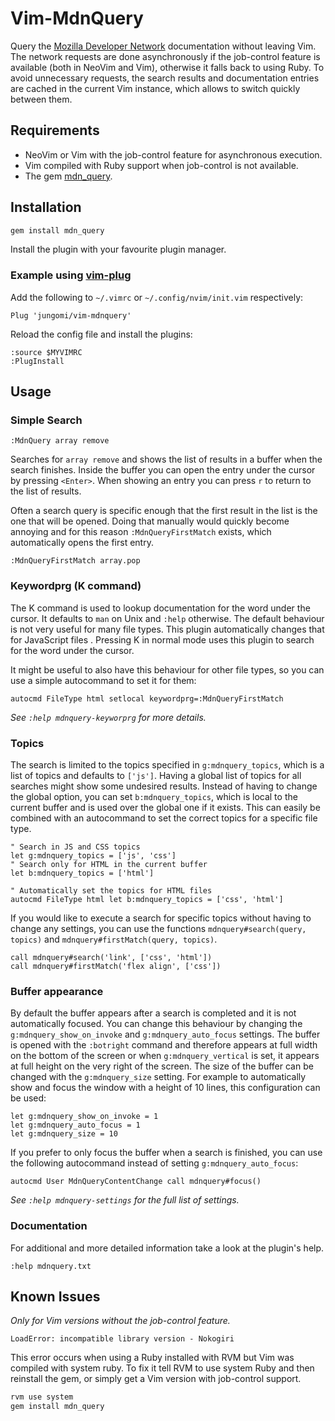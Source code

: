 # Vim-MdnQuery

Query the [Mozilla Developer Network][mdn] documentation without leaving Vim.
The network requests are done asynchronously if the job-control feature is
available (both in NeoVim and Vim), otherwise it falls back to using Ruby.
To avoid unnecessary requests, the search results and documentation entries are
cached in the current Vim instance, which allows to switch quickly between them.

## Requirements

- NeoVim or Vim with the job-control feature for asynchronous execution.
- Vim compiled with Ruby support when job-control is not available.
- The gem [mdn_query][mdn_query].

## Installation

```sh
gem install mdn_query
```

Install the plugin with your favourite plugin manager.

### Example using [vim-plug][vim-plug]

Add the following to `~/.vimrc` or `~/.config/nvim/init.vim` respectively:

```vim
Plug 'jungomi/vim-mdnquery'
```

Reload the config file and install the plugins:

```
:source $MYVIMRC
:PlugInstall
```

## Usage

### Simple Search

```
:MdnQuery array remove
```

Searches for `array remove` and shows the list of results in a buffer when the
search finishes. Inside the buffer you can open the entry under the cursor by
pressing `<Enter>`. When showing an entry you can press `r` to return to the
list of results.

Often a search query is specific enough that the first result in the list is the
one that will be opened. Doing that manually would quickly become annoying and
for this reason `:MdnQueryFirstMatch` exists, which automatically opens the
first entry.

```
:MdnQueryFirstMatch array.pop
```

### Keywordprg (K command)

The K command is used to lookup documentation for the word under the cursor. It
defaults to `man` on Unix and `:help` otherwise. The default behaviour is not
very useful for many file types. This plugin automatically changes that for
JavaScript files . Pressing K in normal mode uses this plugin to search for the
word under the cursor.

It might be useful to also have this behaviour for other file types, so you can
use a simple autocommand to set it for them:

```vim
autocmd FileType html setlocal keywordprg=:MdnQueryFirstMatch
```

*See `:help mdnquery-keyworprg` for more details.*

### Topics

The search is limited to the topics specified in `g:mdnquery_topics`, which is
a list of topics and defaults to `['js']`. Having a global list of topics for
all searches might show some undesired results. Instead of having to change the
global option, you can set `b:mdnquery_topics`, which is local to the current
buffer and is used over the global one if it exists. This can easily be combined
with an autocommand to set the correct topics for a specific file type.

```vim
" Search in JS and CSS topics
let g:mdnquery_topics = ['js', 'css']
" Search only for HTML in the current buffer
let b:mdnquery_topics = ['html']

" Automatically set the topics for HTML files
autocmd FileType html let b:mdnquery_topics = ['css', 'html']
```

If you would like to execute a search for specific topics without having to
change any settings, you can use the functions `mdnquery#search(query, topics)`
and `mdnquery#firstMatch(query, topics)`.

```vim
call mdnquery#search('link', ['css', 'html'])
call mdnquery#firstMatch('flex align', ['css'])
```

### Buffer appearance

By default the buffer appears after a search is completed and it is not
automatically focused. You can change this behaviour by changing the
`g:mdnquery_show_on_invoke` and `g:mdnquery_auto_focus` settings. The buffer is
opened with the `:botright` command and therefore appears at full width on the
bottom of the screen or when `g:mdnquery_vertical` is set, it appears at full
height on the very right of the screen. The size of the buffer can be changed
with the `g:mdnquery_size` setting. For example to automatically show and focus
the window with a height of 10 lines, this configuration can be used:

```vim
let g:mdnquery_show_on_invoke = 1
let g:mdnquery_auto_focus = 1
let g:mdnquery_size = 10
```

If you prefer to only focus the buffer when a search is finished, you can use
the following autocommand instead of setting `g:mdnquery_auto_focus`:

```vim
autocmd User MdnQueryContentChange call mdnquery#focus()
```

*See `:help mdnquery-settings` for the full list of settings.*

### Documentation

For additional and more detailed information take a look at the plugin's help.

```vim
:help mdnquery.txt
```

## Known Issues

*Only for Vim versions without the job-control feature.*

`LoadError: incompatible library version - Nokogiri`

This error occurs when using a Ruby installed with RVM but Vim was compiled with
system ruby. To fix it tell RVM to use system Ruby and then reinstall the gem,
or simply get a Vim version with job-control support.

```sh
rvm use system
gem install mdn_query
```

[mdn]: https://developer.mozilla.org/en-US/docs/Web/JavaScript
[mdn_query]: https://github.com/jungomi/mdn_query
[vim-plug]: https://github.com/junegunn/vim-plug

